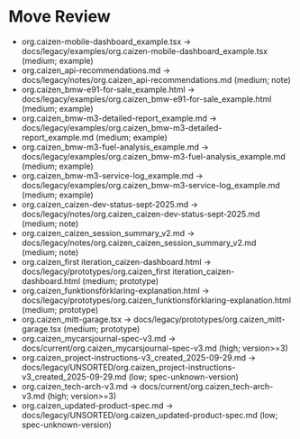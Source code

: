 # Move Review

- org.caizen-mobile-dashboard_example.tsx → docs/legacy/examples/org.caizen-mobile-dashboard_example.tsx (medium; example)
- org.caizen_api-recommendations.md → docs/legacy/notes/org.caizen_api-recommendations.md (medium; note)
- org.caizen_bmw-e91-for-sale_example.html → docs/legacy/examples/org.caizen_bmw-e91-for-sale_example.html (medium; example)
- org.caizen_bmw-m3-detailed-report_example.md → docs/legacy/examples/org.caizen_bmw-m3-detailed-report_example.md (medium; example)
- org.caizen_bmw-m3-fuel-analysis_example.md → docs/legacy/examples/org.caizen_bmw-m3-fuel-analysis_example.md (medium; example)
- org.caizen_bmw-m3-service-log_example.md → docs/legacy/examples/org.caizen_bmw-m3-service-log_example.md (medium; example)
- org.caizen_caizen-dev-status-sept-2025.md → docs/legacy/notes/org.caizen_caizen-dev-status-sept-2025.md (medium; note)
- org.caizen_caizen_session_summary_v2.md → docs/legacy/notes/org.caizen_caizen_session_summary_v2.md (medium; note)
- org.caizen_first iteration_caizen-dashboard.html → docs/legacy/prototypes/org.caizen_first iteration_caizen-dashboard.html (medium; prototype)
- org.caizen_funktionsförklaring-explanation.html → docs/legacy/prototypes/org.caizen_funktionsförklaring-explanation.html (medium; prototype)
- org.caizen_mitt-garage.tsx → docs/legacy/prototypes/org.caizen_mitt-garage.tsx (medium; prototype)
- org.caizen_mycarsjournal-spec-v3.md → docs/current/org.caizen_mycarsjournal-spec-v3.md (high; version>=3)
- org.caizen_project-instructions-v3_created_2025-09-29.md → docs/legacy/UNSORTED/org.caizen_project-instructions-v3_created_2025-09-29.md (low; spec-unknown-version)
- org.caizen_tech-arch-v3.md → docs/current/org.caizen_tech-arch-v3.md (high; version>=3)
- org.caizen_updated-product-spec.md → docs/legacy/UNSORTED/org.caizen_updated-product-spec.md (low; spec-unknown-version)
